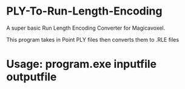 # PLY-To-Run-Length-Encoding
A super basic Run Length Encoding Converter for Magicavoxel.

This program takes in Point PLY files then converts them to .RLE files

# Usage: program.exe inputfile outputfile
